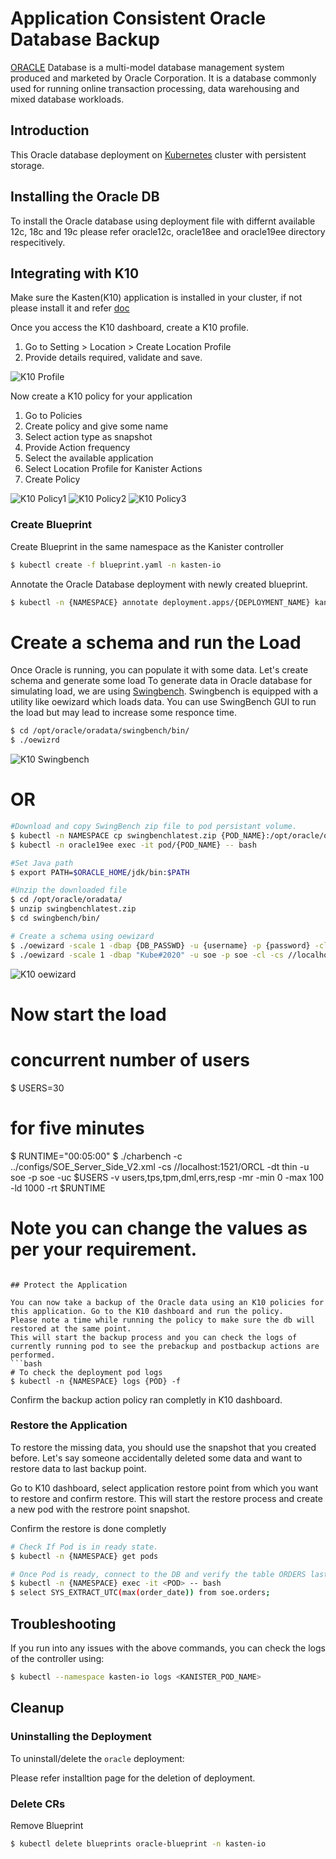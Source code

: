 # Application Consistent Oracle Database Backup
[ORACLE](https://www.oracle.com/database/technologies/) Database is a multi-model database management system produced and marketed by Oracle Corporation. It is a database commonly used for running online transaction processing, data warehousing and mixed database workloads.

## Introduction

This Oracle database deployment on [Kubernetes](http://kubernetes.io) cluster with persistent storage.

## Installing the Oracle DB

To install the Oracle database using deployment file with differnt available 12c, 18c and 19c please refer oracle12c, oracle18ee and oracle19ee directory respecitively. 

## Integrating with K10

Make sure the Kasten(K10) application is installed in your cluster, if not please install it and refer [doc](https://docs.kasten.io/latest/install/index.html)

Once you access the K10 dashboard, create a K10 profile.
1. Go to Setting > Location > Create Location Profile
2. Provide details required, validate and save.

![K10 Profile](Images/location_profile.png)

Now create a K10 policy for your application
1. Go to Policies
2. Create policy and give some name
3. Select action type as snapshot
4. Provide Action frequency 
5. Select the available application
6. Select Location Profile for Kanister Actions
7. Create Policy

![K10 Policy1](Images/policy_1.png) 
![K10 Policy2](Images/policy_2.png) 
![K10 Policy3](Images/policy_3.png)

### Create Blueprint

Create Blueprint in the same namespace as the Kanister controller

```bash
$ kubectl create -f blueprint.yaml -n kasten-io
```

Annotate the Oracle Database deployment with newly created blueprint.

```bash
$ kubectl -n {NAMESPACE} annotate deployment.apps/{DEPLOYMENT_NAME} kanister.kasten.io/blueprint={BLUEPRINT_NAME}

```

# Create a schema and run the Load

Once Oracle is running, you can populate it with some data. Let's create schema and generate some load
To generate data in Oracle database for simulating load, we are using [Swingbench](http://www.dominicgiles.com/swingbench.html). Swingbench is equipped with a utility like oewizard which loads data.
You can use SwingBench GUI to run the load but may lead to increase some responce time.
```bash
$ cd /opt/oracle/oradata/swingbench/bin/
$ ./oewizrd
```
![K10 Swingbench](Images/swingbench.png)

# OR

```bash
#Download and copy SwingBench zip file to pod persistant volume.
$ kubectl -n NAMESPACE cp swingbenchlatest.zip {POD_NAME}:/opt/oracle/oradata/
$ kubectl -n oracle19ee exec -it pod/{POD_NAME} -- bash

#Set Java path
$ export PATH=$ORACLE_HOME/jdk/bin:$PATH

#Unzip the downloaded file
$ cd /opt/oracle/oradata/
$ unzip swingbenchlatest.zip
$ cd swingbench/bin/

# Create a schema using oewizard
$ ./oewizard -scale 1 -dbap {DB_PASSWD} -u {username} -p {password} -cl -cs //{ORACLE_DB_CONNECTION_STRING} -df '/opt/oracle/oradata/ORCL/{PDB_NAME}/{TABLESPACE_NAME}.dbf' -create
$ ./oewizard -scale 1 -dbap "Kube#2020" -u soe -p soe -cl -cs //localhost:1521/ORCL -df '/opt/oracle/oradata/ORCL/ORCLPDB1/soe.dbf' -create
```
![K10 oewizard](Images/oewizard_output.png) 

# Now start the load

# concurrent number of users
$ USERS=30 	
# for five minutes
$ RUNTIME="00:05:00"
$ ./charbench -c ../configs/SOE_Server_Side_V2.xml -cs //localhost:1521/ORCL -dt thin -u soe -p soe -uc $USERS -v users,tps,tpm,dml,errs,resp -mr -min 0 -max 100 -ld   1000 -rt $RUNTIME

# Note you can change the values as per your requirement.
```

## Protect the Application

You can now take a backup of the Oracle data using an K10 policies for this application. Go to the K10 dashboard and run the policy.
Please note a time while running the policy to make sure the db will restored at the same point.
This will start the backup process and you can check the logs of currently running pod to see the prebackup and postbackup actions are performed.
```bash
# To check the deployment pod logs
$ kubectl -n {NAMESPACE} logs {POD} -f
```
Confirm the backup action policy ran completly in K10 dashboard.

### Restore the Application

To restore the missing data, you should use the snapshot that you created before. Let's say someone accidentally deleted some data and want to restore data to last backup point.

Go to K10 dashboard, select application restore point from which you want to restore and confirm restore.
This will start the restore process and create a new pod with the restrore point snapshot.

Confirm the restore is done completly
```bash
# Check If Pod is in ready state.
$ kubectl -n {NAMESPACE} get pods

# Once Pod is ready, connect to the DB and verify the table ORDERS last record and it should equivalent to start time.
$ kubectl -n {NAMESPACE} exec -it <POD> -- bash
$ select SYS_EXTRACT_UTC(max(order_date)) from soe.orders;
```

## Troubleshooting

If you run into any issues with the above commands, you can check the logs of the controller using:

```bash
$ kubectl --namespace kasten-io logs <KANISTER_POD_NAME>
```

## Cleanup

### Uninstalling the Deployment

To uninstall/delete the `oracle` deployment:

Please refer installtion page for the deletion of deployment. 

### Delete CRs
Remove Blueprint

```bash
$ kubectl delete blueprints oracle-blueprint -n kasten-io
```
